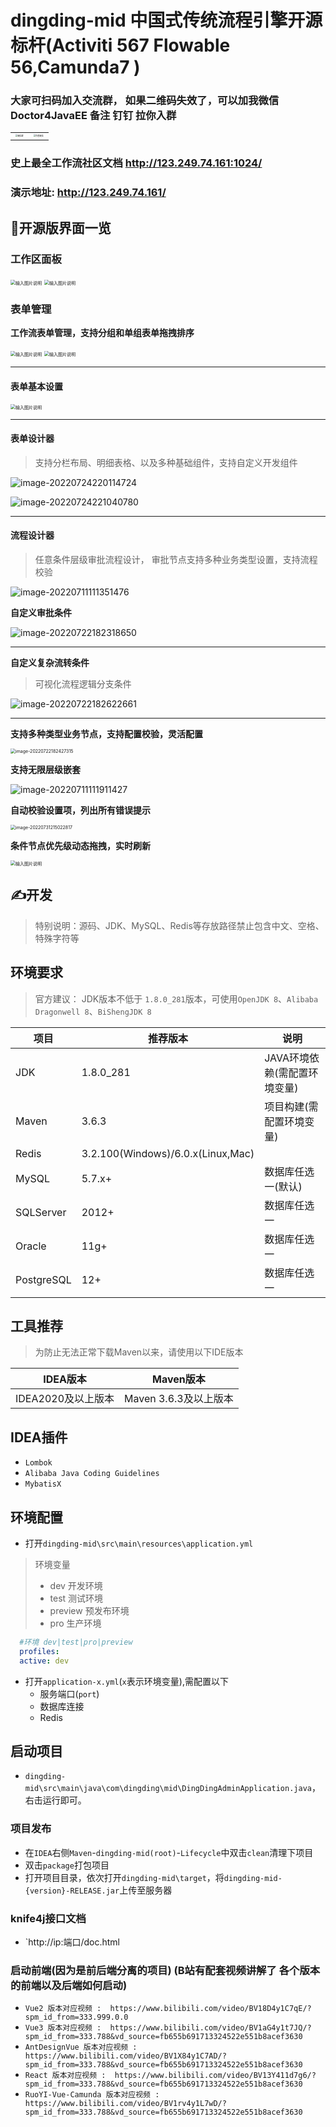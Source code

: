 # dingding-mid     中国式传统流程引擎开源标杆(Activiti 567 Flowable 56,Camunda7 )

### 大家可扫码加入交流群， 如果二维码失效了，可以加我微信 Doctor4JavaEE  备注 钉钉 拉你入群
<table>
  <tr>
    <td><img src="https://pro.cxygzl.com/wj//2023-09-18/36a3f20a346646cc87b32abc3c44d63d-918.jpg" alt="微信群" style="zoom:20%;" /></td>
    <td><img src="https://jeecgdev.oss-cn-beijing.aliyuncs.com/upload/%E5%BE%AE%E4%BF%A1_1665560718233.png" alt="作者微信" style="zoom:20%;" /></td>
  </tr>
</table> 

### 史上最全工作流社区文档 http://123.249.74.161:1024/
### 演示地址: http://123.249.74.161/ 







## 👀开源版界面一览

###  **工作区面板** 

<img src="https://images.gitee.com/uploads/images/2020/1005/140253_39e3f2d5_4928216.png" alt="输入图片说明" title="屏幕截图.png" style="zoom: 50%;" />

<img src="https://images.gitee.com/uploads/images/2020/1005/140329_89cd5aac_4928216.png" alt="输入图片说明" title="屏幕截图.png" style="zoom:50%;" />



### 表单管理

 **工作流表单管理，支持分组和单组表单拖拽排序** 

<img src="https://images.gitee.com/uploads/images/2020/1005/140358_17fc6838_4928216.png" alt="输入图片说明" title="屏幕截图.png" style="zoom:50%;" />

<img src="https://images.gitee.com/uploads/images/2020/1005/140502_bdc2ea04_4928216.png" alt="输入图片说明" title="屏幕截图.png" style="zoom:50%;" />


---------

####  **表单基本设置** 

<img src="https://images.gitee.com/uploads/images/2020/1005/140559_5c51a89b_4928216.png" alt="输入图片说明" title="屏幕截图.png" style="zoom: 50%;" />




--------

####  **表单设计器**

>  支持分栏布局、明细表格、以及多种基础组件，支持自定义开发组件

![image-20220724220114724](https://pic.rmb.bdstatic.com/bjh/b0f1ed22d61ea86b4222b89dbea6ecd1.png)

![image-20220724221040780](https://pic.rmb.bdstatic.com/bjh/73e71e1323812a57802a76beffe27906.png)






---------

 #### 流程设计器

> 任意条件层级审批流程设计， 审批节点支持多种业务类型设置，支持流程校验

![image-20220711111351476](https://pic.rmb.bdstatic.com/bjh/3300dbc60218a8376b45ed6ed46e8162.png)



**自定义审批条件**

![image-20220722182318650](https://pic.rmb.bdstatic.com/bjh/4599e414142004f3b0445e478018b8be.png)


---------

**自定义复杂流转条件**

> 可视化流程逻辑分支条件

![image-20220722182622661](https://pic.rmb.bdstatic.com/bjh/299989bb8b256beae152a29ea611b790.png)

---------



 **支持多种类型业务节点，支持配置校验，灵活配置** 

<img src="https://pic.rmb.bdstatic.com/bjh/e35d8375eae56b4b9bbace88ee2a00fd.png" alt="image-20220722182427315" style="zoom:50%;" />

**支持无限层级嵌套**

![image-20220711111911427](https://pic.rmb.bdstatic.com/bjh/02cd8936e081bdd053bfa695826817ba.png)

**自动校验设置项，列出所有错误提示**

<img src="https://pic.rmb.bdstatic.com/bjh/ddd20cd54d9502f8eec59565864dfb2a.png" alt="image-20220731215022817" style="zoom:50%;" />

**条件节点优先级动态拖拽，实时刷新**

<img src="https://images.gitee.com/uploads/images/2021/0416/200127_a59216a1_4928216.png" alt="输入图片说明" title="屏幕截图.png" style="zoom:50%;" />



## ✍开发










> 特别说明：源码、JDK、MySQL、Redis等存放路径禁止包含中文、空格、特殊字符等

## 环境要求

> 官方建议： JDK版本不低于 `1.8.0_281`版本，可使用`OpenJDK 8`、`Alibaba Dragonwell 8`、`BiShengJDK 8`

项目  | 推荐版本                              | 说明
-----|-----------------------------------| -------------
JDK  | 1.8.0_281            | JAVA环境依赖(需配置环境变量)
Maven  | 3.6.3                             | 项目构建(需配置环境变量)
Redis  | 3.2.100(Windows)/6.0.x(Linux,Mac) |
MySQL  | 5.7.x+                            | 数据库任选一(默认)
SQLServer  | 2012+                             | 数据库任选一
Oracle  | 11g+                              | 数据库任选一
PostgreSQL  | 12+                               | 数据库任选一

## 工具推荐
> 为防止无法正常下载Maven以来，请使用以下IDE版本

IDEA版本  | Maven版本
-----|-------- | 
IDEA2020及以上版本  | Maven 3.6.3及以上版本 |

## IDEA插件

- `Lombok`
- `Alibaba Java Coding Guidelines`
- `MybatisX`


## 环境配置
- 打开`dingding-mid\src\main\resources\application.yml`

> 环境变量
> - dev  开发环境
> - test  测试环境
> - preview 预发布环境
> - pro 生产环境

``` yml
  #环境 dev|test|pro|preview
  profiles:
  active: dev
```

- 打开`application-x.yml`(`x`表示环境变量),需配置以下
  - 服务端口(`port`)
  - 数据库连接
  - Redis

## 启动项目
- `dingding-mid\src\main\java\com\dingding\mid\DingDingAdminApplication.java`，右击运行即可。

### 项目发布

- 在`IDEA`右侧`Maven`-`dingding-mid(root)`-`Lifecycle`中双击`clean`清理下项目
- 双击`package`打包项目
- 打开项目目录，依次打开`dingding-mid\target`，将`dingding-mid-{version}-RELEASE.jar`上传至服务器

### knife4j接口文档
- `http://ip:端口/doc.html


### 启动前端(因为是前后端分离的项目) (B站有配套视频讲解了 各个版本的前端以及后端如何启动)

- `Vue2 版本对应视频 :  https://www.bilibili.com/video/BV18D4y1C7qE/?spm_id_from=333.999.0.0`
- `Vue3 版本对应视频 :  https://www.bilibili.com/video/BV1aG4y1t7JQ/?spm_id_from=333.788&vd_source=fb655b691713324522e551b8acef3630`
- `AntDesignVue 版本对应视频 :  https://www.bilibili.com/video/BV1X84y1C7AD/?spm_id_from=333.788&vd_source=fb655b691713324522e551b8acef3630`
- `React 版本对应视频 :  https://www.bilibili.com/video/BV13Y411d7g6/?spm_id_from=333.788&vd_source=fb655b691713324522e551b8acef3630`
- `RuoYI-Vue-Camunda 版本对应视频 :  https://www.bilibili.com/video/BV1rv4y1L7wD/?spm_id_from=333.788&vd_source=fb655b691713324522e551b8acef3630`


